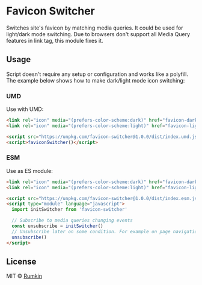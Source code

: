 # Favicon Switcher

Switches site's favicon by matching media queries. It could be used for
light/dark mode switching. Due to browsers don't support all Media Query
features in link tag, this module fixes it.

## Usage

Script doesn't require any setup or configuration and works like a polyfill.
The example below shows how to make dark/light mode icon switching:

### UMD

Use with UMD:

```html
<link rel="icon" media="(prefers-color-scheme:dark)" href="favicon-dark.png" type="image/png" />
<link rel="icon" media="(prefers-color-scheme:light)" href="favicon-light.png" type="image/png" />

<script src="https://unpkg.com/favicon-switcher@1.0.0/dist/index.umd.js" crossorigin="anonymous" type="application/javascript"></script>
<script>faviconSwitcher()</script>
```

### ESM

Use as ES module:

```html
<link rel="icon" media="(prefers-color-scheme:dark)" href="favicon-dark.png" type="image/png" />
<link rel="icon" media="(prefers-color-scheme:light)" href="favicon-light.png" type="image/png" />

<script src="https://unpkg.com/favicon-switcher@1.0.0/dist/index.esm.js" crossorigin="anonymous" type="application/javascript"></script>
<script type="module" language="javascript">
  import initSwitcher from 'favicon-switcher'

  // Subscribe to media queries changing events
  const unsubscribe = initSwitcher()
  // Unsubscribe later on some condition. For example on page navigation.
  unsubscribe()
</script>
```

## License

MIT © [Rumkin](https://rumk.in)

